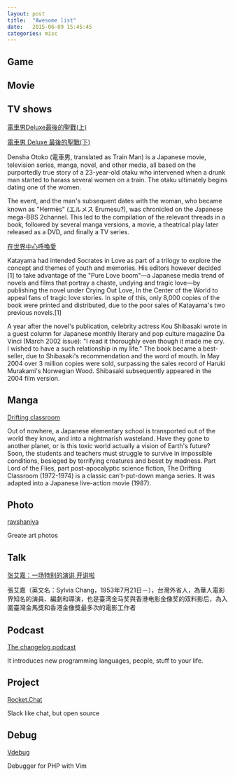 ```yaml
---
layout: post
title:  "Awesome list"
date:   2015-06-09 15:45:45
categories: misc 
---
```


## Game

## Movie

## TV shows 
[電車男Deluxe最後的聖戰(上)](https://www.youtube.com/watch?v=qotbx7rrgi0)

[電車男 Deluxe 最後的聖戰(下)](https://www.youtube.com/watch?v=pX0wHDSffO8`) 

Densha Otoko (電車男, translated as Train Man) is a Japanese movie, television series, manga, novel, and other media, all based on the purportedly true story of a 23-year-old otaku who intervened when a drunk man started to harass several women on a train. The otaku ultimately begins dating one of the women.

The event, and the man's subsequent dates with the woman, who became known as "Hermès" (エルメス Erumesu?), was chronicled on the Japanese mega-BBS 2channel. This led to the compilation of the relevant threads in a book, followed by several manga versions, a movie, a theatrical play later released as a DVD, and finally a TV series.


[在世界中心呼喚愛](https://www.youtube.com/watch?v=9OZFnFvoYug)

Katayama had intended Socrates in Love as part of a trilogy to explore the concept and themes of youth and memories. His editors however decided [1] to take advantage of the "Pure Love boom"—a Japanese media trend of novels and films that portray a chaste, undying and tragic love—by publishing the novel under Crying Out Love, In the Center of the World to appeal fans of tragic love stories. In spite of this, only 8,000 copies of the book were printed and distributed, due to the poor sales of Katayama's two previous novels.[1]

A year after the novel's publication, celebrity actress Kou Shibasaki wrote in a guest column for Japanese monthly literary and pop culture magazine Da Vinci (March 2002 issue): "I read it thoroughly even though it made me cry. I wished to have a such relationship in my life." The book became a best-seller, due to Shibasaki's recommendation and the word of mouth. In May 2004 over 3 million copies were sold, surpassing the sales record of Haruki Murakami's Norwegian Wood. Shibasaki subsequently appeared in the 2004 film version.

## Manga

[Drifting classroom](http://mangafox.me/manga/drifting_classroom/)

Out of nowhere, a Japanese elementary school is transported out of the world they know, and into a nightmarish wasteland. Have they gone to another planet, or is this toxic world actually a vision of Earth's future? Soon, the students and teachers must struggle to survive in impossible conditions, besieged by terrifying creatures and beset by madness. Part Lord of the Flies, part post-apocalyptic science fiction, The Drifting Classroom (1972-1974) is a classic can't-put-down manga series. It was adapted into a Japanese live-action movie (1987).

## Photo

[ravshaniya](http://www.ravshaniya.com/art_photos)

Greate art photos


## Talk 
[张艾嘉：一场特别的演讲 开讲啦](https://www.youtube.com/watch?v=fY_T7za_nOc)

張艾嘉（英文名：Sylvia Chang，1953年7月21日－），台灣外省人，為華人電影界知名的演員、編劇和導演，也是臺湾金马奖與香港电影金像奖的双料影后，為入圍臺灣金馬獎和香港金像獎最多次的電影工作者


## Podcast 
[The changelog podcast](https://changelog.com/podcast/) 

It introduces new programming languages, people, stuff to your life.


## Project
[Rocket.Chat](https://github.com/RocketChat/Rocket.Chat)

Slack like chat, but open source


## Debug
[Vdebug](https://github.com/joonty/vdebug)

Debugger for PHP with Vim



